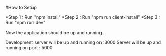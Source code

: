 


#How to Setup 

*Step 1 : Run "npm install"
*Step 2 : Run "npm run client-install"
*Step 3 : Run "npm run dev"

Now the application should be up and running...

Development server will be up and running on :3000 
Server will be up and running on port : 5000
